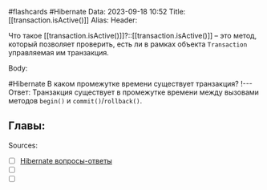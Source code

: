 #flashcards #Hibernate 
Data: 2023-09-18 10:52
Title: [[transaction.isActive()]]
Alias:
Header:

Что такое [[transaction.isActive()]]?::[[transaction.isActive()]] – это метод, который позволяет проверить, есть ли в рамках объекта `Transaction` управляемая им транзакция.
<!--SR:!2023-11-05,10,710-->


Body:



#Hibernate 
В каком промежутке времени существует транзакция?
!---
Ответ:
	Транзакция существует в промежутке времени между вызовами методов `begin()` и `commit()`/`rollback()`.
<!--SR:!2023-11-04,10,391-->




Главы:
-


Sources:
- [ ] [Hibernate вопросы-ответы](https://docs.google.com/document/d/104EUUT-gv7xSalJlJu0DInzlyCVFjC5Sz2gcDoVtfyE/edit)
- [ ] []()
- [ ] []()
